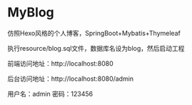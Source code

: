 # MyBlog
仿照Hexo风格的个人博客，SpringBoot+Mybatis+Thymeleaf

执行resource/blog.sql文件，数据库名设为blog，然后启动工程

前端访问地址：http://localhost:8080

后台访问地址：http://localhost:8080/admin  

用户名：admin 密码：123456
